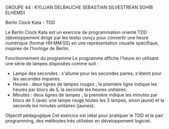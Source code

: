 GROUPE 44 :
KYLLIAN DELBAUCHE
SEBASTIAN SILVESTREAN
SOHIB ELHEMDI

Berlin Clock Kata - TDD

Le Berlin Clock Kata est un exercice de programmation orienté TDD (développement dirigé par les tests) conçu pour
convertir une heure numérique (format HH:MM:SS) en une représentation visuelle spécifique, inspirée de l'horloge de Berlin.

Fonctionnement du programme
Le programme affiche l'heure en utilisant une série de lampes disposées comme suit :

- Lampe des secondes : s'allume pour les secondes paires, s'éteint pour les secondes impaires.
- Heures : deux lignes de lampes rouges ; la première ligne indique les heures par blocs de 5, la seconde les heures unitaires.
- Minutes : deux lignes de lampes ; la première indique les minutes par blocs de 5 (avec une lampe rouge toutes les 3 lampes, sinon jaune)
  et la seconde les minutes unitaires (jaunes).

Objectif pédagogique
Cet exercice est idéal pour pratiquer le TDD et le pair programming, des méthodes très utilisées en développement logiciel.
